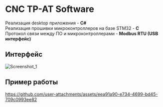 # CNC TP-AT Software
Реализация desktop приложения - <b>C#</b> <br>
Реализация прошивки микроконтроллеров на базе STM32 - <b>C</b> <br>
Протокол связи между ПО и микроконтроллерами - <b>Modbus RTU (USB интерфейс)</b> <br>

## Интерфейс
![Screenshot_1](https://github.com/user-attachments/assets/825be642-cd13-4e1b-a990-a332fda651c0)

## Пример работы
https://github.com/user-attachments/assets/eea91a90-e734-4699-bd45-709c0993ee82

